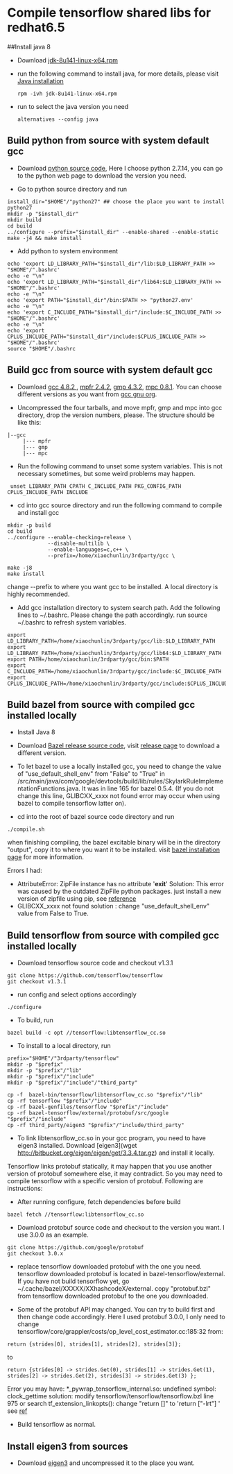 # Compile tensorflow shared libs for redhat6.5

##Install java 8
* Download [jdk-8u141-linux-x64.rpm](http://www.oracle.com/technetwork/java/javase/downloads/java-archive-javase8-2177648.html)
* run the following command to install java, for more details, please visit [Java installation](https://docs.oracle.com/javase/8/docs/technotes/guides/install/linux_jdk.html)
   ``` 
   rpm -ivh jdk-8u141-linux-x64.rpm 

   ``` 
  
* run to select the java version you need
  ``` 
  alternatives --config java 
  ``` 
  

## Build python from source with system default gcc
* Download [python source code](https://www.python.org/ftp/python/2.7.14/Python-2.7.14.tar.xz), Here I choose python 2.7.14, you can go to the python web page to download the version you need.

* Go to python source directory and run
```
install_dir="$HOME"/"python27" ## choose the place you want to install python27
mkdir -p "$install_dir"
mkdir build
cd build
../configure --prefix="$install_dir" --enable-shared --enable-static
make -j4 && make install

```
* Add python to system environment
```
echo 'export LD_LIBRARY_PATH="$install_dir"/lib:$LD_LIBRARY_PATH >> "$HOME"/".bashrc'
echo -e "\n"
echo 'export LD_LIBRARY_PATH="$install_dir"/lib64:$LD_LIBRARY_PATH >> "$HOME"/".bashrc'
echo -e "\n"
echo 'export PATH="$install_dir"/bin:$PATH >> "python27.env'
echo -e "\n"
echo 'export C_INCLUDE_PATH="$install_dir"/include:$C_INCLUDE_PATH >> "$HOME"/".bashrc'
echo -e "\n"
echo 'export CPLUS_INCLUDE_PATH="$install_dir"/include:$CPLUS_INCLUDE_PATH >> "$HOME"/".bashrc'
source "$HOME"/.bashrc

```

## Build gcc from source with system default gcc
* Download [gcc 4.8.2 ](ftp://gcc.gnu.org/pub/gcc/releases/gcc-4.8.2/gcc-4.8.2.tar.gz), [mpfr 2.4.2](ftp://gcc.gnu.org/pub/gcc/infrastructure/mpfr-2.4.2.tar.bz2), [gmp 4.3.2](ftp://gcc.gnu.org/pub/gcc/infrastructure/gmp-4.3.2.tar.bz2), [mpc 0.8.1](ftp://gcc.gnu.org/pub/gcc/infrastructure/mpc-0.8.1.tar.gz). You can choose different versions as you want from [gcc gnu org](ftp://gcc.gnu.org/pub/gcc).

* Uncompressed the four tarballs, and move mpfr, gmp and mpc into gcc directory, drop the version numbers, please. 
  The structure should be like this:
```
|--gcc
     |--- mpfr
     |--- gmp
     |--- mpc
``` 

* Run the following command to unset some system variables. This is not necessary sometimes, but some weird problems may happen.
```
 unset LIBRARY_PATH CPATH C_INCLUDE_PATH PKG_CONFIG_PATH CPLUS_INCLUDE_PATH INCLUDE

```


* cd into gcc source directory and run the following command to compile and install gcc
```
mkdir -p build
cd build
../configure --enable-checking=release \
             --disable-multilib \
             --enable-languages=c,c++ \
             --prefix=/home/xiaochunlin/3rdparty/gcc \
             
make -j8
make install

```
change --prefix to where you want gcc to be installed. A local directory is highly recommended.

* Add gcc installation directory to system search path. Add the following lines to ~/.bashrc. Please change the path accordingly. run source ~/.bashrc to refresh system variables.
```
export LD_LIBRARY_PATH=/home/xiaochunlin/3rdparty/gcc/lib:$LD_LIBRARY_PATH
export LD_LIBRARY_PATH=/home/xiaochunlin/3rdparty/gcc/lib64:$LD_LIBRARY_PATH
export PATH=/home/xiaochunlin/3rdparty/gcc/bin:$PATH
export C_INCLUDE_PATH=/home/xiaochunlin/3rdparty/gcc/include:$C_INCLUDE_PATH
export CPLUS_INCLUDE_PATH=/home/xiaochunlin/3rdparty/gcc/include:$CPLUS_INCLUDE_PATH

```

## Build bazel from source with compiled gcc installed locally

* Install Java 8

* Download [Bazel release source code](https://github.com/bazelbuild/bazel/releases/download/0.5.4/bazel-0.5.4-dist.zip), visit [release page](https://github.com/bazelbuild/bazel/releases) to download a different version.

* To let bazel to use a locally installed gcc, you need to change the value of "use_default_shell_env" from "False" to "True" in /src/main/java/com/google/devtools/build/lib/rules/SkylarkRuleImplementationFunctions.java. It was in line 165 for bazel 0.5.4. (If you do not change this line, GLIBCXX_xxxx not found error may occur when using bazel to compile tensorflow latter on).


* cd into the root of bazel source code directory and run 
```
./compile.sh
```
when finishing compiling, the bazel excitable binary will be in the directory "output", copy it to where you want it to be installed. visit [bazel installation page](https://docs.bazel.build/versions/master/install.html#installing-menu) for more information. 

Errors I had:

* AttributeError: ZipFile instance has no attribute '__exit__'
Solution: This error was caused by the outdated ZipFile python packages. just install a new version of zipfile using pip, see [reference](https://groups.google.com/forum/#!topic/bazel-discuss/4agXK1VpfkM) 
* GLIBCXX_xxxx not found
solution : change "use_default_shell_env" value from False to True.


## Build tensorflow from source with compiled gcc installed locally

* Download tensorflow source code and  checkout v1.3.1
```
git clone https://github.com/tensorflow/tensorflow
git checkout v1.3.1

```
* run config and select options accordingly
```
./configure

```

* To build, run
```
bazel build -c opt //tensorflow:libtensorflow_cc.so

```

* To install to a local directory, run
```
prefix="$HOME"/"3rdparty/tensorflow"
mkdir -p "$prefix"
mkdir -p "$prefix"/"lib"
mkdir -p "$prefix"/"include"
mkdir -p "$prefix"/"include"/"third_party"

cp -f  bazel-bin/tensorflow/libtensorflow_cc.so "$prefix"/"lib"
cp -rf tensorflow "$prefix"/"include"
cp -rf bazel-genfiles/tensorflow "$prefix"/"include"
cp -rf bazel-tensorflow/external/protobuf/src/google "$prefix"/"include"
cp -rf third_party/eigen3 "$prefix"/"include/third_party"

```

* To link libtensorflow_cc.so in your gcc program, you need to have eigen3 installed. Download [eigen3](wget http://bitbucket.org/eigen/eigen/get/3.3.4.tar.gz) and install it locally.

Tensorflow links protobuf statically, it may happen that you use another version of protobuf somewhere else, it may contradict. So you may need to compile tensorflow with a specific version of protobuf. Following are instructions:

* After running configure, fetch dependencies before build
```
bazel fetch //tensorflow:libtensorflow_cc.so

```

* Download protobuf source code and checkout to the version you want. I use 3.0.0 as an example.
```
git clone https://github.com/google/protobuf
git checkout 3.0.x

```

* replace tensorflow downloaded protobuf with the one you need. tensorflow downloaded protobuf is located in bazel-tensorflow/external. If you have not build tensorflow yet, go ~/.cache/bazel/XXXXX/XXhashcodeX/external. copy "protobuf.bzl" from tensorflow downloaded protobuf to the one you downloaded.

* Some of the protobuf API may changed. You can try to build first and then change code accordingly. Here I used protobuf 3.0.0, I only need to change tensorflow/core/grappler/costs/op_level_cost_estimator.cc:185:32 from:
```
return {strides[0], strides[1], strides[2], strides[3]};
```
to 
```
return {strides[0] -> strides.Get(0), strides[1] -> strides.Get(1), strides[2] -> strides.Get(2), strides[3] -> strides.Get(3) };
```


Error you may have:
*_pywrap_tensorflow_internal.so: undefined symbol: clock_gettime
solution: modify tensorflow/tensorflow/tensorflow.bzl line 975 or search tf_extension_linkopts(): change "return []" to 'return ["-lrt"] ' see [ref]( https://github.com/tensorflow/tensorflow/issues/121 )



* Build tensorflow as normal.


## Install eigen3 from sources
* Download [eigen3](http://eigen.tuxfamily.org/index.php?title=Main_Page) and uncompressed it to the place you want.

